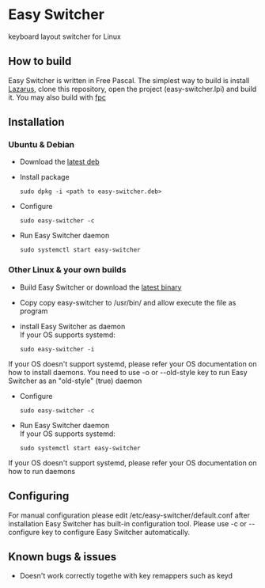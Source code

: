 # Easy Switcher
keyboard layout switcher for Linux

## How to build
Easy Switcher is written in Free Pascal. 
The simplest way to build is install [Lazarus](https://www.lazarus-ide.org/), clone this repository, open the project (easy-switcher.lpi) and build it.
You may also build with [fpc](https://www.freepascal.org/)

## Installation
### Ubuntu & Debian
* Download the [latest deb](https://github.com/freemind001/easy-switcher/releases)
* Install package

	`sudo dpkg -i <path to easy-switcher.deb>`
* Configure

	`sudo easy-switcher -c`
* Run Easy Switcher daemon

	`sudo systemctl start easy-switcher`

### Other Linux & your own builds
* Build Easy Switcher or download the [latest binary](https://github.com/freemind001/easy-switcher/releases)
* Copy copy easy-switcher to /usr/bin/ and allow execute the file as program
* install Easy Switcher as daemon  
If your OS supports systemd:

	`sudo easy-switcher -i`

If your OS doesn't support systemd, please refer your OS documentation on how to install daemons. You need to use -o or --old-style key to run Easy Switcher as an "old-style" (true) daemon
* Configure

	`sudo easy-switcher -c`
* Run Easy Switcher daemon  
If your OS supports systemd:

	`sudo systemctl start easy-switcher`

If your OS doesn't support systemd, please refer your OS documentation on how to run daemons

## Configuring
For manual configuration please edit /etc/easy-switcher/default.conf after installation
Easy Switcher has built-in configuration tool. Please use -c or --configure key to configure Easy Switcher automatically.

## Known bugs & issues
* Doesn't work correctly togethe with key remappers such as keyd
